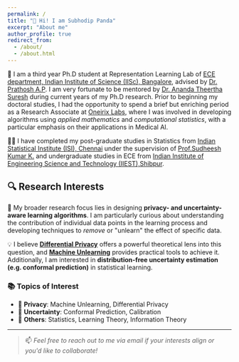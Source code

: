 ```yaml
---
permalink: /
title: "👋 Hi! I am Subhodip Panda"
excerpt: "About me"
author_profile: true
redirect_from: 
  - /about/
  - /about.html
---
```


🚀 I am a third year Ph.D student at Representation Learning Lab of [ECE department, Indian Institute of Science (IISc), Bangalore](https://ece.iisc.ac.in/), advised by [Dr. Prathosh A.P](https://sites.google.com/view/prathosh/home). I am very fortunate to be mentored by [Dr. Ananda Theertha Suresh](http://theertha.info/) during current years of my Ph.D research. Prior to beginning my doctoral studies, I had the opportunity to spend a brief but enriching period as a Research Associate at [Oneirix Labs](https://www.oneirix.com/), where I was involved in developing algorithms using *applied mathematics* and *computational statistics*, with a particular emphasis on their applications in Medical AI.

🧑‍🎓 I have completed my post-graduate studies in Statistics from [Indian Statistical Institute (ISI), Chennai](https://www.isichennai.res.in/) under the supervision of [Prof.Sudheesh Kumar K.](https://www.isichennai.res.in/~skkattu) and undergraduate studies in ECE from [Indian Institute of Engineering Science and Technology (IIEST),Shibpur](https://www.iiests.ac.in/).

## 🔍 Research Interests

🧠 My broader research focus lies in designing **privacy- and uncertainty-aware learning algorithms**. I am particularly curious about understanding the contribution of individual data points in the learning process and developing techniques to *remove* or "unlearn" the effect of specific data.

💡 I believe **[Differential Privacy](https://en.wikipedia.org/wiki/Differential_privacy)** offers a powerful theoretical lens into this question, and **[Machine Unlearning](https://arxiv.org/abs/2209.02299)** provides practical tools to achieve it. Additionally, I am interested in **distribution-free uncertainty estimation (e.g. conformal prediction)** in statistical learning.

### 📚 Topics of Interest

- 🔐 **Privacy**: Machine Unlearning, Differential Privacy  
- 🎲 **Uncertainty**: Conformal Prediction, Calibration  
- 📘 **Others**: Statistics, Learning Theory, Information Theory  

---

> 📫 *Feel free to reach out to me via email if your interests align or you'd like to collaborate!*